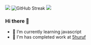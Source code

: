 ![](https://raw.githubusercontent.com/haniframadhani/upgraded-happiness/master/generated/overview.svg#gh-dark-mode-only)
![GitHub Streak](https://github-readme-streak-stats.herokuapp.com?user=haniframadhani&theme=onedark&date_format=M%20j%5B%2C%20Y%5D)
![](https://raw.githubusercontent.com/haniframadhani/upgraded-happiness/master/generated/languages.svg#gh-dark-mode-only)
### Hi there 👋
- 🌱 I’m currently learning javascript
- 🎉 I'm has completed work at [5huruf](https://github.com/haniframadhani/5huruf)

